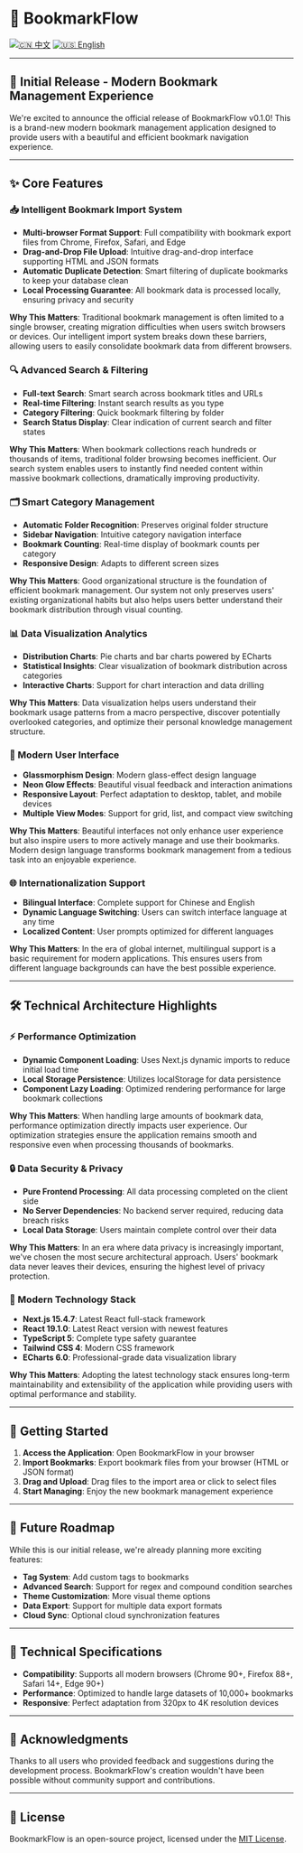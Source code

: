 # 📕 BookmarkFlow

[![🇨🇳 中文](https://img.shields.io/badge/lang-中文-red.svg)](README.md)
[![🇺🇸 English](https://img.shields.io/badge/lang-English-blue.svg)](README-en.md)

---

## 🎉 Initial Release - Modern Bookmark Management Experience

We're excited to announce the official release of BookmarkFlow v0.1.0! This is a brand-new modern bookmark management application designed to provide users with a beautiful and efficient bookmark navigation experience.

---

## ✨ Core Features

### 📥 Intelligent Bookmark Import System
- **Multi-browser Format Support**: Full compatibility with bookmark export files from Chrome, Firefox, Safari, and Edge
- **Drag-and-Drop File Upload**: Intuitive drag-and-drop interface supporting HTML and JSON formats
- **Automatic Duplicate Detection**: Smart filtering of duplicate bookmarks to keep your database clean
- **Local Processing Guarantee**: All bookmark data is processed locally, ensuring privacy and security

**Why This Matters**: Traditional bookmark management is often limited to a single browser, creating migration difficulties when users switch browsers or devices. Our intelligent import system breaks down these barriers, allowing users to easily consolidate bookmark data from different browsers.

### 🔍 Advanced Search & Filtering
- **Full-text Search**: Smart search across bookmark titles and URLs
- **Real-time Filtering**: Instant search results as you type
- **Category Filtering**: Quick bookmark filtering by folder
- **Search Status Display**: Clear indication of current search and filter states

**Why This Matters**: When bookmark collections reach hundreds or thousands of items, traditional folder browsing becomes inefficient. Our search system enables users to instantly find needed content within massive bookmark collections, dramatically improving productivity.

### 🗂️ Smart Category Management
- **Automatic Folder Recognition**: Preserves original folder structure
- **Sidebar Navigation**: Intuitive category navigation interface
- **Bookmark Counting**: Real-time display of bookmark counts per category
- **Responsive Design**: Adapts to different screen sizes

**Why This Matters**: Good organizational structure is the foundation of efficient bookmark management. Our system not only preserves users' existing organizational habits but also helps users better understand their bookmark distribution through visual counting.

### 📊 Data Visualization Analytics
- **Distribution Charts**: Pie charts and bar charts powered by ECharts
- **Statistical Insights**: Clear visualization of bookmark distribution across categories
- **Interactive Charts**: Support for chart interaction and data drilling

**Why This Matters**: Data visualization helps users understand their bookmark usage patterns from a macro perspective, discover potentially overlooked categories, and optimize their personal knowledge management structure.

### 🎨 Modern User Interface
- **Glassmorphism Design**: Modern glass-effect design language
- **Neon Glow Effects**: Beautiful visual feedback and interaction animations
- **Responsive Layout**: Perfect adaptation to desktop, tablet, and mobile devices
- **Multiple View Modes**: Support for grid, list, and compact view switching

**Why This Matters**: Beautiful interfaces not only enhance user experience but also inspire users to more actively manage and use their bookmarks. Modern design language transforms bookmark management from a tedious task into an enjoyable experience.

### 🌐 Internationalization Support
- **Bilingual Interface**: Complete support for Chinese and English
- **Dynamic Language Switching**: Users can switch interface language at any time
- **Localized Content**: User prompts optimized for different languages

**Why This Matters**: In the era of global internet, multilingual support is a basic requirement for modern applications. This ensures users from different language backgrounds can have the best possible experience.

---

## 🛠️ Technical Architecture Highlights

### ⚡ Performance Optimization
- **Dynamic Component Loading**: Uses Next.js dynamic imports to reduce initial load time
- **Local Storage Persistence**: Utilizes localStorage for data persistence
- **Component Lazy Loading**: Optimized rendering performance for large bookmark collections

**Why This Matters**: When handling large amounts of bookmark data, performance optimization directly impacts user experience. Our optimization strategies ensure the application remains smooth and responsive even when processing thousands of bookmarks.

### 🔒 Data Security & Privacy
- **Pure Frontend Processing**: All data processing completed on the client side
- **No Server Dependencies**: No backend server required, reducing data breach risks
- **Local Data Storage**: Users maintain complete control over their data

**Why This Matters**: In an era where data privacy is increasingly important, we've chosen the most secure architectural approach. Users' bookmark data never leaves their devices, ensuring the highest level of privacy protection.

### 🎯 Modern Technology Stack
- **Next.js 15.4.7**: Latest React full-stack framework
- **React 19.1.0**: Latest React version with newest features
- **TypeScript 5**: Complete type safety guarantee
- **Tailwind CSS 4**: Modern CSS framework
- **ECharts 6.0**: Professional-grade data visualization library

**Why This Matters**: Adopting the latest technology stack ensures long-term maintainability and extensibility of the application while providing users with optimal performance and stability.

---

## 🚀 Getting Started

1. **Access the Application**: Open BookmarkFlow in your browser
2. **Import Bookmarks**: Export bookmark files from your browser (HTML or JSON format)
3. **Drag and Upload**: Drag files to the import area or click to select files
4. **Start Managing**: Enjoy the new bookmark management experience

---

## 🔮 Future Roadmap

While this is our initial release, we're already planning more exciting features:

- **Tag System**: Add custom tags to bookmarks
- **Advanced Search**: Support for regex and compound condition searches
- **Theme Customization**: More visual theme options
- **Data Export**: Support for multiple data export formats
- **Cloud Sync**: Optional cloud synchronization features

---

## 📝 Technical Specifications

- **Compatibility**: Supports all modern browsers (Chrome 90+, Firefox 88+, Safari 14+, Edge 90+)
- **Performance**: Optimized to handle large datasets of 10,000+ bookmarks
- **Responsive**: Perfect adaptation from 320px to 4K resolution devices

---

## 🙏 Acknowledgments

Thanks to all users who provided feedback and suggestions during the development process. BookmarkFlow's creation wouldn't have been possible without community support and contributions.

---

## 📄 License

BookmarkFlow is an open-source project, licensed under the [MIT License](LICENSE).
